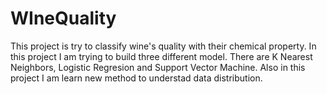 # WIneQuality
This project is try to classify wine's quality with their chemical property. In this project I am trying to build three different model. There are K Nearest Neighbors, Logistic Regresion and Support Vector Machine. Also in this project I am learn new method to understad data distribution.
